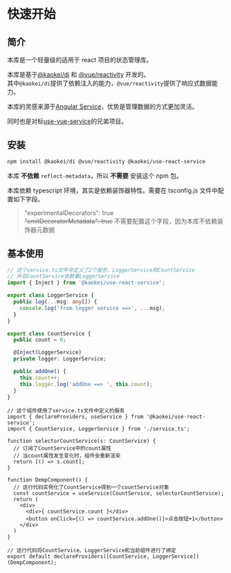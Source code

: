 # 快速开始

## 简介

本库是一个轻量级的适用于 react 项目的状态管理库。

本库是基于[@kaokei/di](https://github.com/kaokei/di) 和 [@vue/reactivity](https://vuejs.org/api/reactivity-core.html#ref) 开发的。  
其中`@kaokei/di`提供了依赖注入的能力，`@vue/reactivity`提供了响应式数据能力。

本库的灵感来源于[Angular Service](https://angular.dev/guide/di/creating-injectable-service)，优势是管理数据的方式更加灵活。

同时也是对标[use-vue-service](https://use-vue-service.kaokei.com/)的兄弟项目。

## 安装

```sh
npm install @kaokei/di @vue/reactivity @kaokei/use-react-service
```

本库 **不依赖** `reflect-metadata`，所以 **不需要** 安装这个 npm 包。

本库依赖 typescript 环境，其实是依赖装饰器特性。需要在 tsconfig.js 文件中配置如下字段。

> "experimentalDecorators": true  
> ~~"emitDecoratorMetadata": true~~ 不需要配置这个字段，因为本库不依赖装饰器元数据

## 基本使用

```ts
// 这个service.ts文件中定义了2个服务，LoggerService和CountService
// 并且CountService依赖着LoggerService
import { Inject } from '@kaokei/use-react-service';

export class LoggerService {
  public log(...msg: any[]) {
    console.log('from logger service ==>', ...msg);
  }
}

export class CountService {
  public count = 0;

  @Inject(LoggerService)
  private logger: LoggerService;

  public addOne() {
    this.count++;
    this.logger.log('addOne ==> ', this.count);
  }
}
```

```tsx
// 这个组件使用了service.ts文件中定义的服务
import { declareProviders, useService } from '@kaokei/use-react-service';
import { CountService, LoggerService } from './service.ts';

function selectorCountService(s: CountService) {
  // 订阅了CountService中的count属性
  // 当count属性发生变化时，组件会重新渲染
  return [() => s.count];
}

function DempComponent() {
  // 这行代码实例化了CountService得到一个countService对象
  const countService = useService(CountService, selectorCountService);
  return (
    <div>
      <div>{ countService.count }</div>
      <button onClick={() => countService.addOne()}>点击按钮+1</button>
    </div>
  )
}

// 这行代码将CountService、LoggerService和当前组件进行了绑定
export default declareProviders([CountService, LoggerService])(DempComponent);
```
